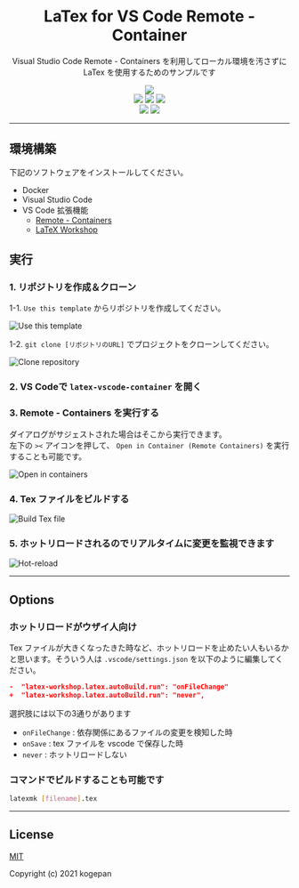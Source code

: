 <h1 align="center">LaTex for VS Code Remote - Container</h1>

<p align="center">Visual Studio Code Remote - Containers を利用してローカル環境を汚さずに LaTex を使用するためのサンプルです</p>

<div align="center">
<img src="https://img.shields.io/github/license/kogepanh/latex-vscode-container" />
<br />
<img src="https://img.shields.io/github/stars/kogepanh/latex-vscode-container" />
<img src="https://img.shields.io/github/issues/kogepanh/latex-vscode-container" />
<img src="https://img.shields.io/github/v/release/kogepanh/latex-vscode-container" />
<br />
<a href="https://hub.docker.com/r/korosuke613/ubuntu-texlive-ja-devcontainer" target="_blank" rel="noopener noreferrer"><img src="https://img.shields.io/docker/image-size/korosuke613/ubuntu-texlive-ja-devcontainer/latest" /></a>
<a href="" target="_blank" rel="noopener noreferrer"><img src="https://img.shields.io/github/repo-size/kogepanh/latex-vscode-container" /></a>
</div>

---

## 環境構築

下記のソフトウェアをインストールしてください。

- Docker
- Visual Studio Code
- VS Code 拡張機能
  - [Remote - Containers](https://marketplace.visualstudio.com/items?itemName=ms-vscode-remote.remote-containers)
  - [LaTeX Workshop](https://marketplace.visualstudio.com/items?itemName=James-Yu.latex-workshop)

## 実行

### 1. リポジトリを作成＆クローン

1-1. `Use this template` からリポジトリを作成してください。

![Use this template](https://user-images.githubusercontent.com/49851726/120323239-46418180-c320-11eb-9e46-a97217f18dc8.png)

1-2. `git clone [リポジトリのURL]` でプロジェクトをクローンしてください。

![Clone repository](https://user-images.githubusercontent.com/49851726/120324086-2d859b80-c321-11eb-9a3b-96d863eadf12.png)

### 2. VS Codeで `latex-vscode-container` を開く

### 3. Remote - Containers を実行する

ダイアログがサジェストされた場合はそこから実行できます。  
左下の `><` アイコンを押して、 `Open in Container (Remote Containers)` を実行することも可能です。

![Open in containers](https://user-images.githubusercontent.com/49851726/120071402-287adf00-c0ca-11eb-93fa-d678df2cfb02.gif)

### 4. Tex ファイルをビルドする

![Build Tex file](https://user-images.githubusercontent.com/49851726/120071423-552ef680-c0ca-11eb-8550-ddc877ee0150.gif)

### 5. ホットリロードされるのでリアルタイムに変更を監視できます

![Hot-reload](https://user-images.githubusercontent.com/49851726/120071435-6415a900-c0ca-11eb-9bf0-71e3df79f35f.gif)

---

## Options

### ホットリロードがウザイ人向け

Tex ファイルが大きくなったきた時など、ホットリロードを止めたい人もいるかと思います。そういう人は `.vscode/settings.json` を以下のように編集してください。

```settings.json
-  "latex-workshop.latex.autoBuild.run": "onFileChange"
+  "latex-workshop.latex.autoBuild.run": "never",
```

選択肢には以下の3通りがあります

- `onFileChange` : 依存関係にあるファイルの変更を検知した時
- `onSave` : tex ファイルを vscode で保存した時
- `never` : ホットリロードしない

### コマンドでビルドすることも可能です

```bash
latexmk [filename].tex
```

---

## License

[MIT](https://opensource.org/licenses/MIT)

Copyright (c) 2021 kogepan
